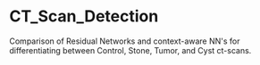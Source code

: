 # CT_Scan_Detection
Comparison of Residual Networks and context-aware NN's for differentiating between Control, Stone, Tumor, and Cyst ct-scans.
